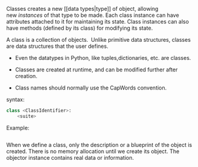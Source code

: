 Classes creates a new [[data types|type]] of object, allowing new _instances_ of that type to be made. Each class instance can have attributes attached to it for maintaining its state. Class instances can also have methods (defined by its class) for modifying its state.

A class is a collection of objects.  Unlike primitive data structures, classes are data structures that the user defines.
- Even the datatypes in Python, like tuples,dictionaries, etc. are classes.

- Classes are created at runtime, and can be modified further after creation.
- Class names should normally use the CapWords convention.

syntax:
```Python
class <ClassIdentifier>:
	<suite>
```

Example:
```Python

```

When we define a class, only the description or a blueprint of the object is created. There is no memory allocation until we create its object. The objector instance contains real data or information.